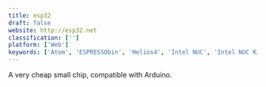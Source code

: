```yaml
---
title: esp32
draft: false 
website: http://esp32.net
classification: ['']
platform: ['Web']
keywords: ['Atom', 'ESPRESSObin', 'Helios4', 'Intel NUC', 'Intel NUC Kit NUC7i3BNH', 'Kite', 'NanoPi M4', 'Olimex A64-OLinuXino', 'Orange Pi PC', 'Product Pages', 'Raspberry Pi 3 Model B', 'Robo Wunderkind', 'TabNine', 'Tessel 2', 'The Parallella Board', 'Zoom']
---
```

A very cheap small chip, compatible with Arduino.